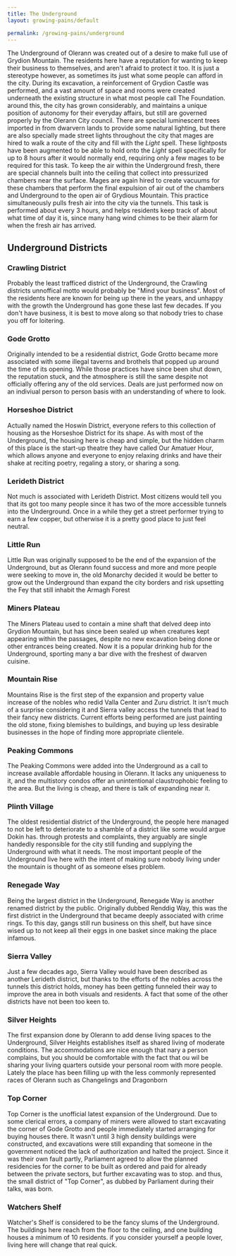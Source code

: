```yaml
---
title: The Underground
layout: growing-pains/default

permalink: /growing-pains/underground
---
```


The Underground of Olerann was created out of a desire to make full use of Grydion Mountain. The residents here have a reputation for wanting to keep their business to themselves, and aren't afraid to protect it too. It is just a stereotype however, as sometimes its just what some people can afford in the city. During its excavation, a reinforcement of Grydion Castle was performed, and a vast amount of space and rooms were created underneath the existing structure in what most people call The Foundation. around this, the city has grown considerably, and maintains a unique position of autonomy for their everyday affairs, but still are governed properly by the Olerann City council. There are special luminescent trees imported in from dwarvern lands to provide some natural lighting, but there are also specially made street lights throughout the city that mages are hired to walk a route of the city and fill with the _Light_ spell. These lightposts have been augmented to be able to hold onto the _Light_ spell specifically for up to 8 hours after it would normally end, requiring only a few mages to be required for this task. To keep the air within the Underground fresh, there are special channels built into the ceiling that collect into pressurized chambers near the surface. Mages are again hired to create vacuums for these chambers that perform the final expulsion of air out of the chambers and Underground to the open air of Grydious Mountain. This practice simultaneously pulls fresh air into the city via the tunnels. This task is performed about every 3 hours, and helps residents keep track of about what time of day it is, since many hang wind chimes to be their alarm for when the fresh air has arrived.

## Underground Districts

### Crawling District

Probably the least trafficed district of the Underground, the Crawling districts unnoffical motto would probably be "Mind your business". Most of the residents here are known for being up there in the years, and unhappy with the growth the Underground has gone these last few decades. If you don't have business, it is best to move along so that nobody tries to chase you off for loitering.

### Gode Grotto

Originally intended to be a residential district, Gode Grotto became more associated with some illegal taverns and brothels that popped up around the time of its opening. While those practices have since been shut down, the reputation stuck, and the atmosphere is still the same despite not officially offering any of the old services. Deals are just performed now on an indiviual person to person basis with an understanding of where to look.

### Horseshoe District

Actually named the Hoswin District, everyone refers to this collection of housing as the Horseshoe District for its shape. As with most of the Underground, the housing here is cheap and simple, but the hidden charm of this place is the start-up theatre they have called Our Amatuer Hour, which allows anyone and everyone to enjoy relaxing drinks and have their shake at reciting poetry, regaling a story, or sharing a song.

### Lerideth District

Not much is associated with Lerideth District. Most citizens would tell you that its got too many people since it has two of the more accessible tunnels into the Underground. Once in a while they get a street performer trying to earn a few copper, but otherwise it is a pretty good place to just feel neutral.

### Little Run

Little Run was originally supposed to be the end of the expansion of the Underground, but as Olerann found success and more and more people were seeking to move in, the old Monarchy decided it would be better to grow out the Underground than expand the city borders and risk upsetting the Fey that still inhabit the Armagh Forest

### Miners Plateau

The Miners Plateau used to contain a mine shaft that delved deep into Grydion Mountain, but has since been sealed up when creatures kept appearing within the passages, despite no new excavation being done or other entrances being created. Now it is a popular drinking hub for the Underground, sporting many a bar dive with the freshest of dwarven cuisine.

### Mountain Rise

Mountains Rise is the first step of the expansion and property value increase of the nobles who redid Valla Center and Zuru district. It isn't much of a surprise considering it and Sierra valley access the tunnels that lead to their fancy new districts. Current efforts being performed are just painting the old stone, fixing blemishes to buildings, and buying up less desirable businesses in the hope of finding more appropriate clientele.

### Peaking Commons

The Peaking Commons were added into the Underground as a call to increase available affordable housing in Olerann. It lacks any uniqueness to it, and the multistory condos offer an unintentional claustrophobic feeling to the area. But the living is cheap, and there is talk of expanding near it.

### Plinth Village

The oldest residential district of the Underground, the people here managed to not be left to deteriorate to a shamble of a district like some would argue Dokin has. through protests and complaints, they arguably are single handedly responsible for the city still funding and supplying the Underground with what it needs. The most important people of the Underground live here with the intent of making sure nobody living under the mountain is thought of as someone elses problem.

### Renegade Way

Being the largest district in the Underground, Renegade Way is another renamed district by the public. Originally dubbed Renddig Way, this was the first district in the Underground that became deeply associated with crime rings. To this day, gangs still run business on this shelf, but have since wised up to not keep all their eggs in one basket since making the place infamous.

### Sierra Valley

Just a few decades ago, Sierra Valley would have been described as another Lerideth district, but thanks to the efforts of the nobles across the tunnels this district holds, money has been getting funneled their way to improve the area in both visuals and residents. A fact that some of the other districts have not been too keen to.

### Silver Heights

The first expansion done by Olerann to add dense living spaces to the Underground, Silver Heights establishes itself as shared living of moderate conditions. The accommodations are nice enough that nary a person complains, but you should be comfortable with the fact that ou wil be sharing your living quarters outside your personal room with more people. Lately the place has been filling up with the less commonly represented races of Olerann such as Changelings and Dragonborn

### Top Corner

Top Corner is the unofficial latest expansion of the Underground. Due to some clerical errors, a company of miners were allowed to start excavating the corner of Gode Grotto and people immediately started arranging for buying houses there. It wasn't until 3 high density buildings were constructed, and excavations were still expanding that someone in the government noticed the lack of authorization and halted the project. Since it was their own fault partly, Parliament agreed to allow the planned residencies for the corner to be built as ordered and paid for already between the private sectors, but further excavating was to stop. and thus, the small district of "Top Corner", as dubbed by Parliament during their talks, was born.

### Watchers Shelf

Watcher's Shelf is considered to be the fancy slums of the Underground. The buildings here reach from the floor to the ceiling, and one building houses a minimum of 10 residents. if you consider yourself a people lover, living here will change that real quick.
